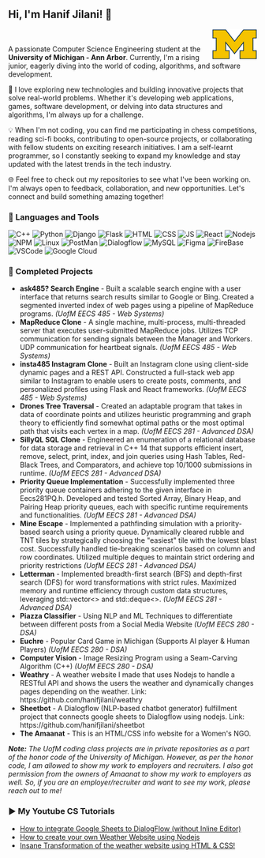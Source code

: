 ## Hi, I'm Hanif Jilani! 👋

<img align="right" src = "1200px-Michigan_Wolverines_logo.svg.png" width = "90" height = "60"/>
<br>
 <p>A passionate Computer Science Engineering student at the <b>University of Michigan - Ann Arbor</b>. Currently, I'm a rising junior, eagerly diving into the world of coding, algorithms, and software development.</p>
  <p>
🚀 I love exploring new technologies and building innovative projects that solve real-world problems. Whether it's developing web applications, games, software development, or delving into data structures and algorithms, I'm always up for a challenge.

💡 When I'm not coding, you can find me participating in chess competitions, reading sci-fi books, contributing to open-source projects, or collaborating with fellow students on exciting research initiatives. I am a self-learnt programmer, so I constantly seeking to expand my knowledge and stay updated with the latest trends in the tech industry.

🌐 Feel free to check out my repositories to see what I've been working on. I'm always open to feedback, collaboration, and new opportunities. Let's connect and build something amazing together!
</p>
<h3>🔧 Languages and Tools</h3>
<p>
  <img alt = "C++" src = "https://img.shields.io/badge/C%2B%2B-00599C?style=for-the-badge&logo=c%2B%2B&logoColor=white" />
  <img alt = "Python" src = "https://img.shields.io/badge/Python-FFD43B?style=for-the-badge&logo=python&logoColor=blue" />
  <img alt = "Django" src = "https://img.shields.io/badge/Django-092E20?style=for-the-badge&logo=django&logoColor=white" />
  <img alt = "Flask" src = "https://img.shields.io/badge/Flask-000000?style=for-the-badge&logo=flask&logoColor=white" />
  <img alt = "HTML" src = "https://img.shields.io/badge/HTML5-E34F26?style=for-the-badge&logo=html5&logoColor=white" />
  <img alt = "CSS" src = "https://img.shields.io/badge/CSS3-1572B6?style=for-the-badge&logo=css3&logoColor=white" />
  <img alt = "JS" src = "https://img.shields.io/badge/JavaScript-323330?style=for-the-badge&logo=javascript&logoColor=F7DF1E"/>
  <img alt = "React" src = "https://img.shields.io/badge/React-20232A?style=for-the-badge&logo=react&logoColor=61DAFB" />
  <img alt="Nodejs" src = "https://img.shields.io/badge/Node%20js-339933?style=for-the-badge&logo=nodedotjs&logoColor=white" />
  <img alt = "NPM" src = "https://img.shields.io/badge/npm-CB3837?style=for-the-badge&logo=npm&logoColor=white" />
  <img alt = "Linux" src = "https://img.shields.io/badge/Linux-FCC624?style=for-the-badge&logo=linux&logoColor=black" />
  <img alt = "PostMan" src = "https://img.shields.io/badge/Postman-FF6C37?style=for-the-badge&logo=Postman&logoColor=white"/>
  <img alt="Dialogflow" src = "https://img.shields.io/badge/dialogflow-FF9800?style=for-the-badge&logo=dialogflow&logoColor=white" />
  <img alt="MySQL" src = "https://img.shields.io/badge/MySQL-005C84?style=for-the-badge&logo=mysql&logoColor=white" />
  <img alt="Figma" src = "https://img.shields.io/badge/Figma-F24E1E?style=for-the-badge&logo=figma&logoColor=white" />
  <img alt="FireBase" src = "https://img.shields.io/badge/firebase-ffca28?style=for-the-badge&logo=firebase&logoColor=black"/>
  <img alt = "VSCode" src = "https://img.shields.io/badge/VSCode-0078D4?style=for-the-badge&logo=visual%20studio%20code&logoColor=white" />
  <img alt = "Google Cloud" src = "https://img.shields.io/badge/Google_Cloud-4285F4?style=for-the-badge&logo=google-cloud&logoColor=white" />  
</p>
<h3>📝 Completed Projects</h3>
<ul>
  <li><b>ask485? Search Engine</b> - Built a scalable search engine with a user interface that returns search results similar to Google or Bing. Created a segmented inverted index of web pages using a pipeline of MapReduce programs. <em>(UofM EECS 485 - Web Systems)</em></li>
  <li><b>MapReduce Clone</b> - A single machine, multi-process, multi-threaded server that executes user-submitted MapReduce jobs. Utilizes TCP communication for sending signals between the Manager and Workers. UDP communication for heartbeat signals. <em>(UofM EECS 485 - Web Systems)</em></li>
  <li><b>insta485 Instagram Clone</b> - Built an Instagram clone using client-side dynamic pages and a REST API. Constructed a full-stack web app similar to Instagram to enable users to create posts, comments, and personalized profiles using Flask and React frameworks. <em>(UofM EECS 485 - Web Systems)</em></li>
  <li><b>Drones Tree Traversal</b> - Created an adaptable program that takes in data of coordinate points and utilizes heuristic programming and graph theory to efficiently find somewhat optimal paths or the most optimal path that visits each vertex in a map. <em>(UofM EECS 281 - Advanced DSA)</em></li>
  <li><b>SillyQL SQL Clone</b> - Engineered an enumeration of a relational database for data storage and retrieval in C++ 14 that supports efficient insert, remove, select, print, index, and join queries using Hash Tables, Red-Black Trees, and Comparators, and achieve top 10/1000 submissions in runtime. <em>(UofM EECS 281 - Advanced DSA)</em></li>
  <li><b>Priority Queue Implementation</b> - Successfully implemented three priority queue containers adhering to the given interface in Eecs281PQ.h. Developed and tested Sorted Array, Binary Heap, and Pairing Heap priority queues, each with specific runtime requirements and functionalities. <em>(UofM EECS 281 - Advanced DSA)</em></li>
  <li><b>Mine Escape</b> - Implemented a pathfinding simulation with a priority-based search using a priority queue. Dynamically cleared rubble and TNT tiles by strategically choosing the "easiest" tile with the lowest blast cost. Successfully handled tie-breaking scenarios based on column and row coordinates. Utilized multiple deques to maintain strict ordering and priority restrictions <em>(UofM EECS 281 - Advanced DSA)</em></li>
  <li><b>Letterman</b> - Implemented breadth-first search (BFS) and depth-first search (DFS) for word transformations with strict rules. Maximized memory and runtime efficiency through custom data structures, leveraging std::vector<> and std::deque<>. <em>(UofM EECS 281 - Advanced DSA)</em></li>
  <li><b>Piazza Classifier</b> - Using NLP and ML Techniques to differentiate between different posts from a Social Media Website <em>(UofM EECS 280 - DSA)</em></li>
  <li><b>Euchre</b> - Popular Card Game in Michigan (Supports AI player & Human Players) <em>(UofM EECS 280 - DSA)</em></li>
  <li><b>Computer Vision</b> - Image Resizing Program using a Seam-Carving Algorithm (C++) <em>(UofM EECS 280 - DSA)</em></li>
  <li><b>Weathry</b> - A weather website I made that uses Nodejs to handle a RESTful API and shows the users the weather and dynamically changes pages depending on the weather. Link: https://github.com/hanifjilani/weathry
  <li><b>Sheetbot</b> - A Dialogflow (NLP-based chatbot generator) fulfillment project that connects google sheets to Dialogflow using nodejs. Link: https://github.com/hanifjilani/sheetbot</li>
  <li><b>The Amaanat</b> - This is an HTML/CSS info website for a Women's NGO.</li>
</ul>
<p><i><b>Note:</b> The UofM coding class projects are in private repositories as a part of the honor code of the University of Michigan. However, as per the honor code, I am allowed to show my work to employers and recruiters. I also got permission from the owners of Amaanat to show my work to employers as well. So, if you are an employer/recruiter and want to see my work, please reach out to me!</i></p>

<h3>▶️ My Youtube CS Tutorials</h3>
<ul>
  <li><a href="https://youtu.be/YFE3S_O_cUY">How to integrate Google Sheets to DialogFlow (without Inline Editor)</a></li>
  <li><a href="https://youtu.be/wVOgch_uusg">How to create your own Weather Website using Nodejs</a></li>
  <li><a href="https://youtu.be/KM-_AN2NCno">Insane Transformation of the weather website using HTML & CSS!</a></li>
</ul>
<!--
**hanifjilani/hanifjilani** is a ✨ _special_ ✨ repository because its `README.md` (this file) appears on your GitHub profile.

Here are some ideas to get you started:

- 🔭 I’m currently working on ...
- 🌱 I’m currently learning ...
- 👯 I’m looking to collaborate on ...
- 🤔 I’m looking for help with ...
- 💬 Ask me about ...
- 📫 How to reach me: ...
- 😄 Pronouns: ...
- ⚡ Fun fact: ...
-->

